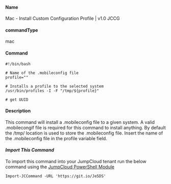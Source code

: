 #### Name

Mac - Install Custom Configuration Profile | v1.0 JCCG

#### commandType

mac

#### Command

```
#!/bin/bash

# Name of the .mobileconfig file
profile=""

# Installs a profile to the selected system
/usr/bin/profiles -I -F "/tmp/${profile}"

# get UUID
```

#### Description

This command will install a .mobileconfig file to a given system. A valid .mobilecongif file is required for this command to install anything. By default the /tmp/ location is used to store the .mobileconfig file. Insert the name of the .mobileconfig file in the profile variable field.

#### *Import This Command*

To import this command into your JumpCloud tenant run the below command using the [JumpCloud PowerShell Module](https://github.com/TheJumpCloud/support/wiki/Installing-the-JumpCloud-PowerShell-Module)

```
Import-JCCommand -URL 'https://git.io/Je5DS'
```